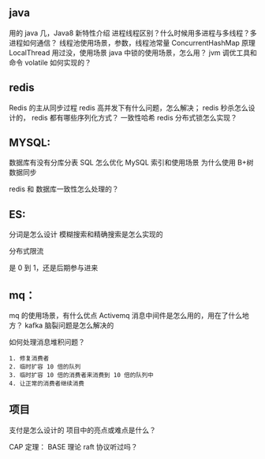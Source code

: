 ## java

用的 java 几，Java8 新特性介绍
进程线程区别？什么时候用多进程与多线程？多进程如何通信？
线程池使用场景，参数，线程池常量
ConcurrentHashMap 原理
LocalThread 用过没，使用场景
java 中锁的使用场景，怎么用？
jvm 调优工具和命令
volatile 如何实现的？

## redis

Redis 的主从同步过程
redis 高并发下有什么问题，怎么解决；
redis 秒杀怎么设计的，
redis 都有哪些序列化方式？
一致性哈希
redis 分布式锁怎么实现？

## MYSQL:

数据库有没有分库分表
SQL 怎么优化
MySQL 索引和使用场景
为什么使用 B+树
数据同步

redis 和 数据库一致性怎么处理的？

## ES:

分词是怎么设计
模糊搜索和精确搜索是怎么实现的

分布式限流

是 0 到 1，还是后期参与进来

## mq：

mq 的使用场景，有什么优点
Activemq 消息中间件是怎么用的，用在了什么地方？
kafka 脑裂问题是怎么解决的

如何处理消息堆积问题？

    1. 修复消费者
    2. 临时扩容 10 倍的队列
    3. 临时扩容 10 倍的消费者来消费到 10 倍的队列中
    4. 让正常的消费者继续消费

## 项目

支付是怎么设计的
项目中的亮点或难点是什么？

CAP 定理：
BASE 理论
raft 协议听过吗？

